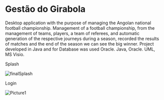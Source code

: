 # Gestão do Girabola

Desktop application with the purpose of managing the Angolan national football championship.
Management of a football championship, from the management of teams, players, a team of referees, and automatic generation of the respective journeys during a season, recorded the results of matches and the end of the season we can see the big winner.
Project developed in Java and for Database was used Oracle.
Java, Oracle. UML, MS Visio.

Splash

![finalSplash](https://user-images.githubusercontent.com/82730685/160912337-887174e2-f873-469f-b473-05f234b2e194.png)



Login


![Picture1](https://user-images.githubusercontent.com/82730685/160912687-49743abd-b815-48bc-8ed4-40d2a93b56c2.png)
